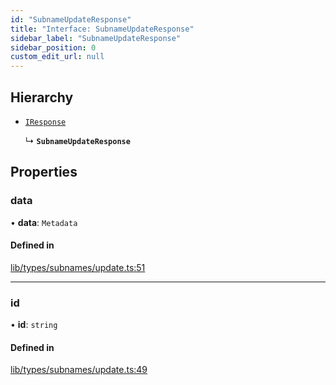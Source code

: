 ```yaml
---
id: "SubnameUpdateResponse"
title: "Interface: SubnameUpdateResponse"
sidebar_label: "SubnameUpdateResponse"
sidebar_position: 0
custom_edit_url: null
---
```


## Hierarchy

- [`IResponse`](IResponse.md)

  ↳ **`SubnameUpdateResponse`**

## Properties

### data

• **data**: `Metadata`

#### Defined in

[lib/types/subnames/update.ts:51](https://github.com/JustaName-id/JustaName-sdk/blob/5db266b/packages/@justaname.id/sdk/src/lib/types/subnames/update.ts#L51)

___

### id

• **id**: `string`

#### Defined in

[lib/types/subnames/update.ts:49](https://github.com/JustaName-id/JustaName-sdk/blob/5db266b/packages/@justaname.id/sdk/src/lib/types/subnames/update.ts#L49)
